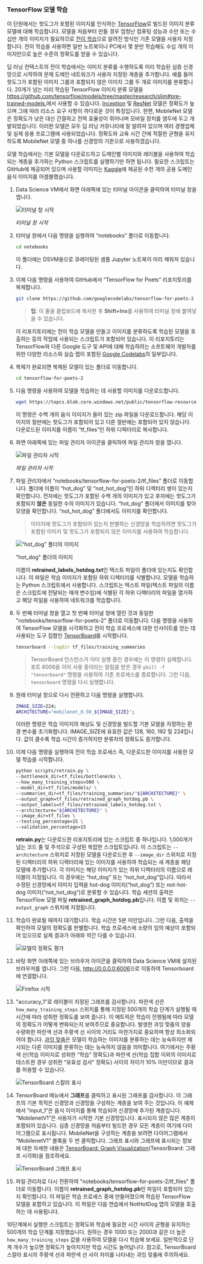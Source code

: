 ### <a name="train-a-tensorflow-model"></a>TensorFlow 모델 학습

이 단원에서는 핫도그가 포함된 이미지를 인식하는 [TensorFlow](https://www.tensorflow.org/)로 빌드된 이미지 분류 모델에 대해 학습합니다. 모델을 처음부터 만들 경우 엄청난 컴퓨팅 성능과 수만 또는 수십만 개의 이미지가 필요하므로 [전이 학습](https://en.wikipedia.org/wiki/Transfer_learning)으로 알려진 방식인 기존 모델을 사용자 지정합니다. 전이 학습을 사용하면 일반 노트북이나 PC에서 몇 분만 학습해도 수십 개의 이미지만으로 높은 수준의 정확도를 얻을 수 있습니다.

딥 러닝 컨텍스트의 전이 학습에서는 이미지 분류를 수행하도록 미리 학습된 심층 신경망으로 시작하여 문제 도메인 네트워크가 사용자 지정된 계층을 추가합니다. 예를 들어 핫도그가 포함된 이미지 그룹과 포함되지 않은 이미지 그룹 두 개로 이미지를 분류합니다. 20개가 넘는 미리 학습된 TensorFlow 이미지 분류 모델을 <https://github.com/tensorflow/models/tree/master/research/slim#pre-trained-models.>에서 사용할 수 있습니다. [Inception](https://arxiv.org/abs/1512.00567) 및 [ResNet](https://towardsdatascience.com/an-overview-of-resnet-and-its-variants-5281e2f56035) 모델은 정확도가 높으며 그에 따라 리소스 요구 사항이 까다로운 것이 특징입니다. 한편, MobileNet 모델은 정확도가 낮은 대신 간결하고 전력 효율성이 뛰어나며 모바일 장치를 염두에 두고 개발되었습니다. 이러한 모델은 모두 딥 러닝 커뮤니티에 잘 알려져 있으며 여러 경쟁업체 및 실제 응용 프로그램에 사용되었습니다. 정확도와 교육 시간 간에 적절한 균형을 유지하도록 MobileNet 모델 중 하나를 신경망의 기준으로 사용하겠습니다.

모델 학습에서는 기본 모델을 다운로드하고 도메인별 이미지와 레이블을 사용하여 학습되는 계층을 추가하는 Python 스크립트를 실행하기만 하면 됩니다. 필요한 스크립트는 GitHub에 제공되어 있으며 사용할 이미지는 [Kaggle](https://www.kaggle.com)에 제공된 수천 개의 공용 도메인 음식 이미지를 어셈블했습니다.

1. Data Science VM에서 화면 아래쪽에 있는 터미널 아이콘을 클릭하여 터미널 창을 엽니다.

    ![터미널 창 시작](../media-draft/3-launch-terminal.png)

    _터미널 창 시작_

1. 터미널 창에서 다음 명령을 실행하여 “notebooks” 폴더로 이동합니다.

    ```bash
    cd notebooks
    ```
    이 폴더에는 DSVM용으로 큐레이팅된 샘플 Jupyter 노트북이 미리 채워져 있습니다.

1. 이제 다음 명령을 사용하여 GitHub에서 “TensorFlow for Poets” 리포지토리를 복제합니다.

    ```bash
    git clone https://github.com/googlecodelabs/tensorflow-for-poets-2
    ```
    > **팁**: 이 줄을 클립보드에 복사한 후 **Shift+Ins**를 사용하여 터미널 창에 붙여넣을 수 있습니다.

    이 리포지토리에는 전이 학습 모델을 만들고 이미지를 분류하도록 학습된 모델을 호출하는 등의 작업에 사용되는 스크립트가 포함되어 있습니다. 이 리포지토리는 TensorFlow와 다른 Google 도구 및 API에 대해 학습하려는 소프트웨어 개발자를 위한 다양한 리소스와 실습 랩이 포함된 [Google Codelabs](https://codelabs.developers.google.com/)의 일부입니다.

1. 복제가 완료되면 복제된 모델이 있는 폴더로 이동합니다.

    ```bash
    cd tensorflow-for-poets-2
    ```

1. 다음 명령을 사용하여 모델을 학습하는 데 사용할 이미지를 다운로드합니다.

    ```bash
    wget https://topcs.blob.core.windows.net/public/tensorflow-resources.zip -O temp.zip; unzip temp.zip -d tf_files; rm temp.zip
    ```

    이 명령은 수백 개의 음식 이미지가 들어 있는 zip 파일을 다운로드합니다. 해당 이미지의 절반에는 핫도그가 포함되어 있고 다른 절반에는 포함되어 있지 않습니다. 다운로드된 이미지를 이름이 “tf_files”인 하위 디렉터리로 복사합니다.

1. 화면 아래쪽에 있는 파일 관리자 아이콘을 클릭하여 파일 관리자 창을 엽니다.

    ![파일 관리자 시작](../media-draft/3-launch-file-manager.png)

    _파일 관리자 시작_

1. 파일 관리자에서 “notebooks/tensorflow-for-poets-2/tf_files” 폴더로 이동합니다. 폴더에 이름이 “hot_dog” 및 “not_hot_dog”인 하위 디렉터리 쌍이 있는지 확인합니다. 전자에는 핫도그가 포함된 수백 개의 이미지가 있고 후자에는 핫도그가 포함되지 **않은** 동일한 수의 이미지가 있습니다. “hot_dog” 폴더에서 이미지를 찾아 모양을 확인합니다. “not_hot_dog” 폴더에서도 이미지를 확인합니다.

    > 이미지에 핫도그가 포함되어 있는지 판별하는 신경망을 학습하려면 핫도그가 포함된 이미지 및 핫도그가 포함되지 않은 이미지를 사용하여 학습합니다.

    ![“hot_dog” 폴더의 이미지](../media-draft/3-hot-dog-images.png)

    "hot_dog" 폴더의 이미지

    이름이 **retrained_labels_hotdog.txt**인 텍스트 파일이 폴더에 있는지도 확인합니다. 이 파일은 학습 이미지가 포함된 하위 디렉터리를 식별합니다. 모델을 학습하는 Python 스크립트에서 사용합니다. 스크립트는 텍스트 파일(텍스트 파일의 이름은 스크립트에 전달되는 매개 변수임)에 식별된 각 하위 디렉터리의 파일을 열거하고 해당 파일을 사용하여 네트워크를 학습합니다.

1. 두 번째 터미널 창을 열고 첫 번째 터미널 창에 열린 것과 동일한 "notebooks/tensorflow-for-poets-2" 폴더로 이동합니다. 다음 명령을 사용하여 TensorFlow 모델을 시각화하고 전이 학습 프로세스에 대한 인사이트를 얻는 데 사용되는 도구 집합인 [TensorBoard](https://www.tensorflow.org/programmers_guide/summaries_and_tensorboard)를 시작합니다.

     ```bash
     tensorboard --logdir tf_files/training_summaries
     ```

     > TensorBoard 인스턴스가 이미 실행 중인 경우에는 이 명령이 실패합니다. 포트 6006을 이미 사용 중이라는 알림을 받은 경우 ```pkill -f "tensorboard"``` 명령을 사용하여 기존 프로세스를 종료합니다. 그런 다음, ```tensorboard``` 명령을 다시 실행합니다.

1. 원래 터미널 창으로 다시 전환하고 다음 명령을 실행합니다.

    ```bash
    IMAGE_SIZE=224;
    ARCHITECTURE="mobilenet_0.50_${IMAGE_SIZE}";
    ```

    이러한 명령은 학습 이미지의 해상도 및 신경망을 빌드할 기본 모델을 지정하는 환경 변수를 초기화합니다. IMAGE_SIZE에 유효한 값은 128, 160, 192 및 224입니다. 값이 클수록 학습 시간이 증가하지만 분류자의 정확도도 증가합니다.

1. 이제 다음 명령을 실행하여 전이 학습 프로세스 즉, 다운로드한 이미지를 사용한 모델 학습을 시작합니다.

    ```bash
    python scripts/retrain.py \
    --bottleneck_dir=tf_files/bottlenecks \
    --how_many_training_steps=500 \
    --model_dir=tf_files/models/ \
    --summaries_dir=tf_files/training_summaries/"${ARCHITECTURE}" \
    --output_graph=tf_files/retrained_graph_hotdog.pb \
    --output_labels=tf_files/retrained_labels_hotdog.txt \
    --architecture="${ARCHITECTURE}" \
    --image_dir=tf_files \
    --testing_percentage=15 \
    --validation_percentage=15
    ```

    **retrain.py**는 다운로드한 리포지토리에 있는 스크립트 중 하나입니다. 1,000개가 넘는 코드 줄 및 주석으로 구성된 복잡한 스크립트입니다. 이 스크립트는 ```--architecture``` 스위치로 지정된 모델을 다운로드한 후 ```--image_dir``` 스위치로 지정된 디렉터리의 하위 디렉터리에 있는 이미지를 사용하여 학습되는 새 계층을 해당 모델에 추가합니다. 각 이미지는 해당 이미지가 있는 하위 디렉터리의 이름으로 레이블이 지정됩니다. 이 경우에는 “hot_dog” 또는 “not_hot_dog”입니다. 따라서 수정된 신경망에서 이미지 입력을 hot-dog 이미지(“hot_dog”) 또는 not-hot-dog 이미지(“not_hot_dog”)로 분류할 수 있습니다. 학습 세션의 출력은 TensorFlow 모델 파일 **retrained_graph_hotdog.pb**입니다. 이름 및 위치는 ```--output_graph``` 스위치에 지정됩니다.

1. 학습이 완료될 때까지 대기합니다. 학습 시간은 5분 미만입니다. 그런 다음, 출력을 확인하여 모델의 정확도를 판별합니다. 학습 프로세스에 소량의 임의 예상이 포함되어 있으므로 실제 결과가 아래와 약간 다를 수 있습니다.

      ![모델의 정확도 평가](../media-draft/3-running-transfer-learning.png)

1. 바탕 화면 아래쪽에 있는 브라우저 아이콘을 클릭하여 Data Science VM에 설치된 브라우저를 엽니다. 그런 다음, <http://0.0.0.0:6006>으로 이동하여 Tensorboard에 연결합니다.

    ![Firefox 시작](../media-draft/3-launch-firefox.png)

1. "accuracy_1"로 레이블이 지정된 그래프를 검사합니다. 파란색 선은 ```how_many_training_steps``` 스위치를 통해 지정된 500개의 학습 단계가 실행될 때 시간에 따라 성취한 정확도를 보여 줍니다. 이 메트릭은 학습이 진행됨에 따라 모델의 정확도가 어떻게 변화되는지 보여주므로 중요합니다. 발생한 과잉 맞춤의 양을 수량화한 파란색 선과 주황색 선 사이의 거리도 마찬가지로 중요하며 항상 최소화되어야 합니다. [과잉 맞춤](https://en.wikipedia.org/wiki/Overfitting)은 모델이 학습하는 이미지를 분류하는 데는 능숙하지만 제시되는 다른 이미지를 분류하는 데는 능숙하지 않음을 의미합니다. 여기에서는 주황색 선(학습 이미지로 성취한 “학습” 정확도)과 파란색 선(학습 집합 이외의 이미지로 테스트한 경우 성취한 “유효성 검사” 정확도) 사이의 차이가 10% 미만이므로 결과를 허용할 수 있습니다.

    ![TensorBoard 스칼라 표시](../media-draft/3-tensorboard-scalars.png)

1. TensorBoard 메뉴에서 **그래프**를 클릭하고 표시된 그래프를 검사합니다. 이 그래프의 기본 목적은 신경망과 신경망을 구성하는 계층을 보여 주는 것입니다. 이 예제에서 “input_1”은 음식 이미지를 통해 학습되어 신경망에 추가된 계층입니다. “MobilenetV1”은 사용자가 시작한 기본 신경망입니다. 표시되지 않은 많은 계층이 포함되어 있습니다. 심층 신경망을 처음부터 빌드한 경우 모든 계층이 여기에 다이어그램으로 표시됩니다. MobileNet을 구성하는 계층을 보려면 다이어그램에서 “MobilenetV1” 블록을 두 번 클릭합니다. 그래프 표시와 그래프에 표시되는 정보에 대한 자세한 내용은 [TensorBoard: Graph Visualization](https://www.tensorflow.org/programmers_guide/graph_viz)(TensorBoard: 그래프 시각화)을 참조하세요.

    ![TensorBoard 그래프 표시](../media-draft/3-tensorboard-graphs.png)

1. 파일 관리자로 다시 전환하여 "notebooks/tensorflow-for-poets-2/tf_files" 폴더로 이동합니다. 이름이 **retrained_graph_hotdog.pb**인 파일이 포함되어 있는지 확인합니다. 이 파일은 학습 프로세스 중에 만들어졌으며 학습된 TensorFlow 모델을 포함하고 있습니다. 이 파일은 다음 연습에서 NotHotDog 앱의 모델을 호출하는 데 사용됩니다.

10단계에서 실행한 스크립트는 정확도와 학습에 필요한 시간 사이의 균형을 유지하는 500개의 학습 단계를 지정했습니다. 원하는 경우 1000 또는 2000과 같은 더 높은 ```how_many_training_steps``` 값을 사용하여 모델을 다시 학습해 보세요. 일반적으로 단계 개수가 높으면 정확도가 높아지지만 학습 시간도 늘어납니다. 참고로, TensorBoard 스칼라 표시의 주황색 선과 파란색 선 사이 차이를 나타내는 과잉 맞춤에 주의하세요.